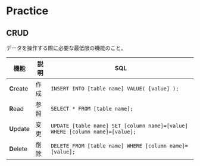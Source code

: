 Practice
===

## CRUD

データを操作する際に必要な最低限の機能のこと。

機能 | 説明 | SQL
--- | --- | ---
**C**reate | 作成 | `INSERT INTO [table name] VALUE( [value] );`
**R**ead | 参照 | `SELECT * FROM [table name];`
**U**pdate | 変更 | `UPDATE [table name] SET [column name]=[value] WHERE [column name]=[value];`
**D**elete | 削除 | `DELETE FROM [table name] WHERE [column name]=[value];`
